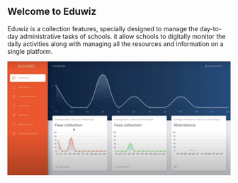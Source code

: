 ## Welcome to Eduwiz

Eduwiz is a collection features, specially designed to manage the day-to-day administrative tasks of schools. it allow schools to digitally monitor the daily activities along with managing all the resources and information on a single platform.

[![Everything Is AWESOME](https://raw.githubusercontent.com/VrushankPatel/Eduwiz/master/Project%20Presentation/Eduwiz_Home.PNG)](https://youtu.be/XX5AjLUsREw "Eduwiz")

